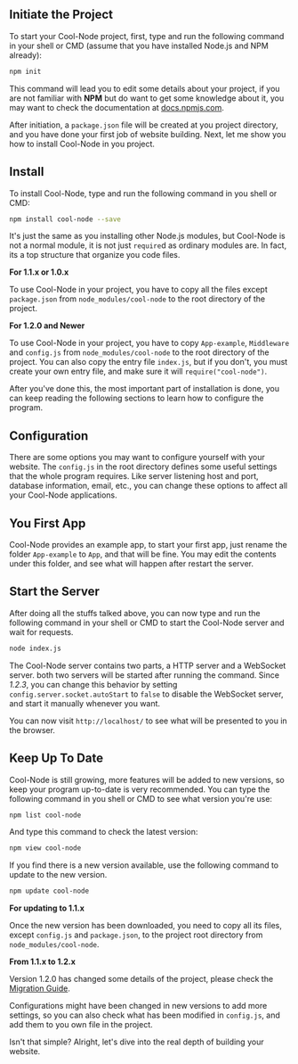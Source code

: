 ## Initiate the Project

To start your Cool-Node project, first, type and run the following command in 
your shell or CMD (assume that you have installed Node.js and NPM already):

```sh
npm init
```

This command will lead you to edit some details about your project, if you are
not familiar with **NPM** but do want to get some knowledge about it, you may 
want to check the documentation at [docs.npmjs.com](https://docs.npmjs.com/).

After initiation, a `package.json` file will be created at you project 
directory, and you have done your first job of website building. Next, let me 
show you how to install Cool-Node in you project.

## Install

To install Cool-Node, type and run the following command in you shell or 
CMD:

```sh
npm install cool-node --save
```

It's just the same as you installing other Node.js modules, but Cool-Node is 
not a normal module, it is not just `require`d as ordinary modules are. In 
fact, its a top structure that organize you code files.

**For 1.1.x or 1.0.x**

To use Cool-Node in your project, you have to copy all the files except 
`package.json` from `node_modules/cool-node` to the root directory of the 
project.

**For 1.2.0 and Newer**

To use Cool-Node in your project, you have to copy `App-example`, `Middleware`
and `config.js` from `node_modules/cool-node` to the root directory of the 
project. You can also copy the entry file `index.js`, but if you don't, you 
must create your own entry file, and make sure it will `require("cool-node")`.

After you've done this, the most important part of installation is done, you 
can keep reading the following sections to learn how to configure the program.

## Configuration

There are some options you may want to configure yourself with your website. 
The `config.js` in the root directory defines some useful settings that the 
whole program requires. Like server listening host and port, database 
information, email, etc., you can change these options to affect all your 
Cool-Node applications.

## You First App

Cool-Node provides an example app, to start your first app, just rename the 
folder `App-example` to `App`, and that will be fine. You may edit the 
contents under this folder, and see what will happen after restart the server.

## Start the Server

After doing all the stuffs talked above, you can now type and run the 
following command in your shell or CMD to start the Cool-Node server and wait 
for requests.

```sh
node index.js
```

The Cool-Node server contains two parts, a HTTP server and a WebSocket server.
both two servers will be started after running the command. Since *1.2.3*, you
can change this behavior by setting `config.server.socket.autoStart` to 
`false` to disable the WebSocket server, and start it manually whenever you 
want.

You can now visit `http://localhost/` to see what will be presented to you in 
the browser.

## Keep Up To Date

Cool-Node is still growing, more features will be added to new versions, so
keep your program up-to-date is very recommended. You can type the following 
command in you shell or CMD to see what version you're use:

```sh
npm list cool-node
```

And type this command to check the latest version:

```sh
npm view cool-node
```

If you find there is a new version available, use the following command to 
update to the new version.

```sh
npm update cool-node
```

**For updating to 1.1.x**

Once the new version has been downloaded, you need to copy all its files, 
except `config.js` and `package.json`, to the project root directory from 
`node_modules/cool-node`.

**From 1.1.x to 1.2.x**

Version 1.2.0 has changed some details of the project, please check the 
[Migration Guide](/Docs/MigrationGuide).

Configurations might have been changed in new versions to add more settings, 
so you can also check what has been modified in `config.js`, and add them to 
you own file in the project.

Isn't that simple? Alright, let's dive into the real depth of building your 
website.